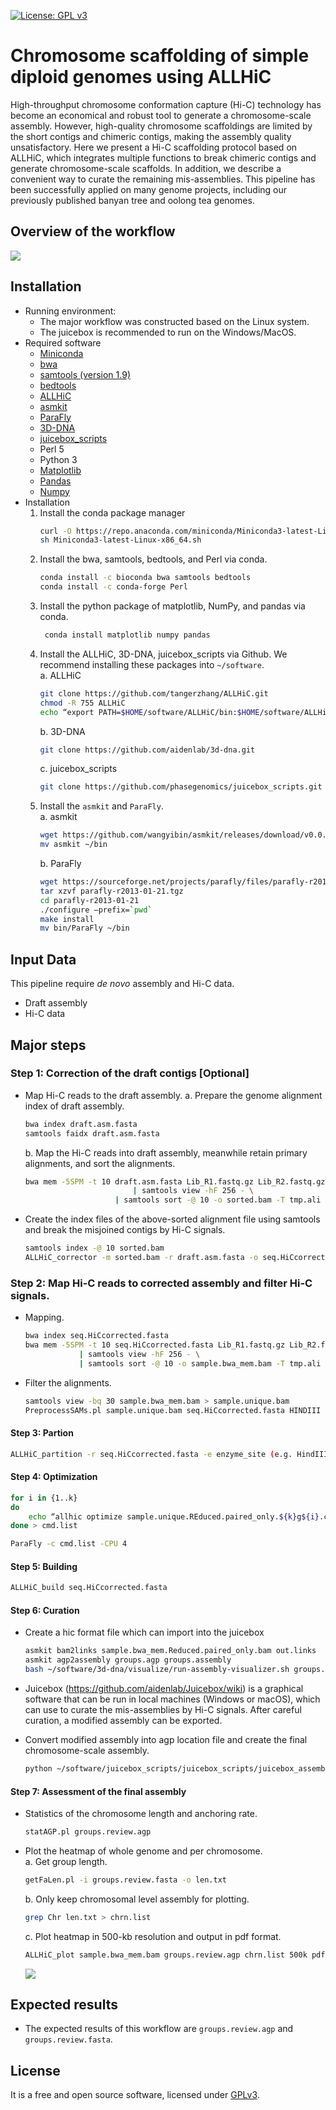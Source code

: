 [![License: GPL v3](https://img.shields.io/badge/License-GPL%20v3-blue.svg)](http://www.gnu.org/licenses/gpl-3.0)

# Chromosome scaffolding of simple diploid genomes using ALLHiC
High-throughput chromosome conformation capture (Hi-C) technology has become an economical and robust tool to generate a chromosome-scale assembly. However, high-quality chromosome scaffoldings are limited by the short contigs and chimeric contigs, making the assembly quality unsatisfactory. Here we present a Hi-C scaffolding protocol based on ALLHiC, which integrates multiple functions to break chimeric contigs and generate chromosome-scale scaffolds. In addition, we describe a convenient way to curate the remaining mis-assemblies. This pipeline has been successfully applied on many genome projects, including our previously published banyan tree and oolong tea genomes.  
## Overview of the workflow
![](graphs/flowchart.jpg)

## Installation
- Running environment:
    - The major workflow was constructed based on the Linux system.
    - The juicebox is recommended to run on the Windows/MacOS. 
- Required software
    - [Miniconda](https://repo.anaconda.com/miniconda)
    - [bwa](https://github.com/lh3/bwa) 
    - [samtools (version 1.9)](http://www.htslib.org/)
    - [bedtools](https://github.com/arq5x/bedtools2)
    - [ALLHiC](https://github.com/tangerzhang/ALLHiC)
    - [asmkit](https://github.com/wangyibin/asmkit)
    - [ParaFly](http://parafly.sourceforge.net)
    - [3D-DNA](https://github.com/aidenlab/3d-dna)
    - [juicebox_scripts](https://github.com/phasegenomics/juicebox_scripts)
    - Perl 5
    - Python 3
    - [Matplotlib](https://matplotlib.org)
    - [Pandas](https://pandas.pydata.org)
    - [Numpy](https://www.numpy.org)
- Installation
    1.	Install the conda package manager
        ```bash
        curl -O https://repo.anaconda.com/miniconda/Miniconda3-latest-Linux-x86_64.sh
        sh Miniconda3-latest-Linux-x86_64.sh
        ```
    2.	Install the bwa, samtools, bedtools, and Perl via conda.
        ```bash
        conda install -c bioconda bwa samtools bedtools
        conda install -c conda-forge Perl
        ```
    3.	Install the python package of matplotlib, NumPy, and pandas via conda.
        ```bash
         conda install matplotlib numpy pandas
         ```
    4.	Install the ALLHiC, 3D-DNA, juicebox_scripts via Github. We recommend installing these packages into `~/software`.  
        a. ALLHiC
        ```bash
        git clone https://github.com/tangerzhang/ALLHiC.git
        chmod -R 755 ALLHiC
        echo “export PATH=$HOME/software/ALLHiC/bin:$HOME/software/ALLHiC/scripts:$PATH” >> ~/.bash_profile
        ```
        b. 3D-DNA
        ```bash
        git clone https://github.com/aidenlab/3d-dna.git 
        ```
        c. juicebox_scripts 
        ```bash
        git clone https://github.com/phasegenomics/juicebox_scripts.git
        ```
    5.	Install the `asmkit` and `ParaFly`.  
        a.	asmkit 
        ```bash
        wget https://github.com/wangyibin/asmkit/releases/download/v0.0.1/asmkit
        mv asmkit ~/bin
        ```
        b.	ParaFly
        ```bash
        wget https://sourceforge.net/projects/parafly/files/parafly-r2013-01-21.tgz
        tar xzvf parafly-r2013-01-21.tgz
        cd parafly-r2013-01-21
        ./configure –prefix=`pwd`
        make install
        mv bin/ParaFly ~/bin
        ```

## Input Data
This pipeline require *de novo* assembly and Hi-C data. 
- Draft assembly
- Hi-C data

## Major steps
### Step 1: Correction of the draft contigs [Optional]
- Map Hi-C reads to the draft assembly. 
    a.	Prepare the genome alignment index of draft assembly. 
    
    ```bash
    bwa index draft.asm.fasta
    samtools faidx draft.asm.fasta
    ```
    b.	Map the Hi-C reads into draft assembly, meanwhile retain primary alignments, and sort the alignments. 
    ```bash
    bwa mem -5SPM -t 10 draft.asm.fasta Lib_R1.fastq.gz Lib_R2.fastq.gz \
                            | samtools view -hF 256 - \
                        | samtools sort -@ 10 -o sorted.bam -T tmp.ali
    ```
- Create the index files of the above-sorted alignment file using samtools and break the misjoined contigs by Hi-C signals. 
    ```bash
    samtools index -@ 10 sorted.bam
    ALLHiC_corrector -m sorted.bam -r draft.asm.fasta -o seq.HiCcorrected.fasta -t 10
    ```

### Step 2: Map Hi-C reads to corrected assembly and filter Hi-C signals.  
- Mapping.  
    ```bash
    bwa index seq.HiCcorrected.fasta 
    bwa mem -5SPM -t 10 seq.HiCcorrected.fasta Lib_R1.fastq.gz Lib_R2.fastq.gz \
                | samtools view -hF 256 - \
                | samtools sort -@ 10 -o sample.bwa_mem.bam -T tmp.ali
    ```
- Filter the alignments. 
    ```bash
    samtools view -bq 30 sample.bwa_mem.bam > sample.unique.bam 
    PreprocessSAMs.pl sample.unique.bam seq.HiCcorrected.fasta HINDIII
    ```


#### Step 3: Partion
```bash
ALLHiC_partition -r seq.HiCcorrected.fasta -e enzyme_site (e.g. HindIII: AAGCTT; MboI: GATC) -k group_count -b sample.unique.REduced.paired_only.bam
```
#### Step 4: Optimization
```bash
for i in {1..k}
do 
    echo “allhic optimize sample.unique.REduced.paired_only.${k}g${i}.counts_RE.txt sample.unique.Reduced.paired_only.clm”; 
done > cmd.list

ParaFly -c cmd.list -CPU 4
```
#### Step 5: Building
```bash
ALLHiC_build seq.HiCcorrected.fasta
```
#### Step 6: Curation
- Create a hic format file which can import into the juicebox
    ```bash
    asmkit bam2links sample.bwa_mem.Reduced.paired_only.bam out.links
    asmkit agp2assembly groups.agp groups.assembly
    bash ~/software/3d-dna/visualize/run-assembly-visualizer.sh groups.assembly out.links
    ```

- Juicebox (https://github.com/aidenlab/Juicebox/wiki) is a graphical software that can be run in local machines (Windows or macOS), which can use to curate the mis-assemblies by Hi-C signals. After careful curation, a modified assembly can be exported.
- Convert modified assembly into agp location file and create the final chromosome-scale assembly.
    ```bash
    python ~/software/juicebox_scripts/juicebox_scripts/juicebox_assembly_converter.py -a groups.review.assembly -f seq.HiCcorrected.fasta -s
    ```

#### Step 7: Assessment of the final assembly
- Statistics of the chromosome length and anchoring rate.  
    ```bash
    statAGP.pl groups.review.agp
    ```
- Plot the heatmap of whole genome and per chromosome.  
    a. Get group length.
    ```bash
    getFaLen.pl -i groups.review.fasta -o len.txt
    ```
    b. Only keep chromosomal level assembly for plotting. 
    ```bash
    grep Chr len.txt > chrn.list
    ```
    c. Plot heatmap in 500-kb resolution and output in pdf format.
    ```bash
    ALLHiC_plot sample.bwa_mem.bam groups.review.agp chrn.list 500k pdf
    ```
    ![](graphs/Example_of_assessment.jpg)

## Expected results
- The expected results of this workflow are `groups.review.agp` and `groups.review.fasta`.

## License
It is a free and open source software, licensed under [GPLv3](https://github.com/github/choosealicense.com/blob/gh-pages/_licenses/gpl-3.0.txt).
